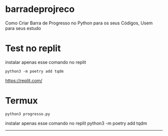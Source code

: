 # barradeprojreco

Como Criar Barra de Progresso no Python para os seus Códigos, Usem para seus estudo


# Test no replit
instalar apenas esse comando no replit

```
python3 -m poetry add tqdm 
```


https://replit.com/
 
 # Termux
 
```
python3 progresso.py 
```



instalar apenas esse comando no replit
 python3 -m poetry add tqdm 

------------------------------------------------------------------------------


